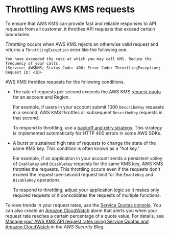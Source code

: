 # Throttling AWS KMS requests<a name="throttling"></a>

To ensure that AWS KMS can provide fast and reliable responses to API requests from all customer, it throttles API requests that exceed certain boundaries\. 

*Throttling* occurs when AWS KMS rejects an otherwise valid request and returns a `ThrottlingException` error like the following one\. 

```
You have exceeded the rate at which you may call KMS. Reduce the frequency of your calls. 
(Service: AWSKMS; Status Code: 400; Error Code: ThrottlingException; Request ID: <ID>
```

AWS KMS throttles requests for the following conditions\.
+ The rate of requests per second exceeds the AWS KMS [request quota](requests-per-second.md) for an account and Region\. 

  For example, if users in your account submit 1000 `DescribeKey` requests in a second, AWS KMS throttles all subsequent `DescribeKey` requests in that second\.

  To respond to throttling, use a [backoff and retry strategy](https://docs.aws.amazon.com/general/latest/gr/api-retries.html)\. This strategy is implemented automatically for HTTP 400 errors in some AWS SDKs\.
+ A burst or sustained high rate of requests to change the state of the same KMS key\. This condition is often known as a "hot key\."

  For example, if an application in your account sends a persistent volley of `EnableKey` and `DisableKey` requests for the same KMS key, AWS KMS throttles the requests\. This throttling occurs even if the requests don't exceed the request\-per\-second request limit for the `EnableKey` and `DisableKey` operations\.

  To respond to throttling, adjust your application logic so it makes only required requests or it consolidates the requests of multiple functions\. 

To view trends in your request rates, use the [Service Quotas console](https://console.aws.amazon.com/servicequotas)\. You can also create an [Amazon CloudWatch](https://docs.aws.amazon.com/AmazonCloudWatch/latest/DeveloperGuide/) alarm that alerts you when your request rate reaches a certain percentage of a quota value\. For details, see [Manage your AWS KMS API request rates using Service Quotas and Amazon CloudWatch](http://aws.amazon.com/blogs/security/manage-your-aws-kms-api-request-rates-using-service-quotas-and-amazon-cloudwatch/) in the *AWS Security Blog*\.